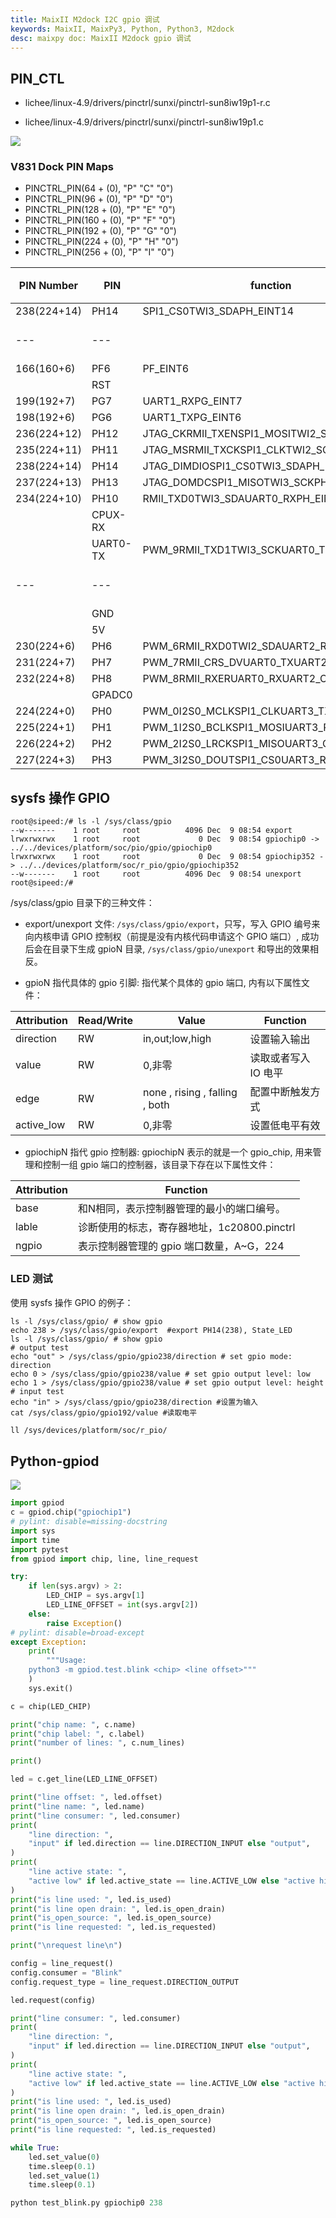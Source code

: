 ```yaml
---
title: MaixII M2dock I2C gpio 调试
keywords: MaixII, MaixPy3, Python, Python3, M2dock
desc: maixpy doc: MaixII M2dock gpio 调试
---
```


## PIN_CTL

- lichee/linux-4.9/drivers/pinctrl/sunxi/pinctrl-sun8iw19p1-r.c

- lichee/linux-4.9/drivers/pinctrl/sunxi/pinctrl-sun8iw19p1.c

![](./asserts/v831_pin_maps.png)

### V831 Dock PIN Maps

- PINCTRL_PIN(64 + (0), "P" "C" "0")
- PINCTRL_PIN(96 + (0), "P" "D" "0")
- PINCTRL_PIN(128 + (0), "P" "E" "0")
- PINCTRL_PIN(160 + (0), "P" "F" "0")
- PINCTRL_PIN(192 + (0), "P" "G" "0")
- PINCTRL_PIN(224 + (0), "P" "H" "0")
- PINCTRL_PIN(256 + (0), "P" "I" "0")

| PIN Number  | PIN      | function                                   | 设备树配置     | 功能        | 备注  |
| ----------- | -------- | ------------------------------------------ | --------- | --------- | --- |
| 238(224+14) | PH14     | SPI1_CS0TWI3_SDAPH_EINT14                  |           | State_LED |     |
| ---         | ---      |                                            |           | ---       | --- |
| 166(160+6)  | PF6      | PF_EINT6                                   |           |           |     |
|             | RST      |                                            |           |           |     |
| 199(192+7)  | PG7      | UART1_RXPG_EINT7                           |           |           |     |
| 198(192+6)  | PG6      | UART1_TXPG_EINT6                           |           |           |     |
| 236(224+12) | PH12     | JTAG_CKRMII_TXENSPI1_MOSITWI2_SDAPH_EINT12 | TWI2_SDA  |           |     |
| 235(224+11) | PH11     | JTAG_MSRMII_TXCKSPI1_CLKTWI2_SCKPH_EINT11  | TWI2_SCK  |           |     |
| 238(224+14) | PH14     | JTAG_DIMDIOSPI1_CS0TWI3_SDAPH_EINT14       |           |           |     |
| 237(224+13) | PH13     | JTAG_DOMDCSPI1_MISOTWI3_SCKPH_EINT13       |           |           |     |
| 234(224+10) | PH10     | RMII_TXD0TWI3_SDAUART0_RXPH_EINT10         |           |           |     |
|             | CPUX-RX  |                                            |           |           |     |
|             | UART0-TX | PWM_9RMII_TXD1TWI3_SCKUART0_TXPH_EINT9     |           |           |     |
| ---         | ---      |                                            |           | ---       | --- |
|             | GND      |                                            |           |           |     |
|             | 5V       |                                            |           |           |     |
| 230(224+6)  | PH6      | PWM_6RMII_RXD0TWI2_SDAUART2_RXPH_EINT6     |           |           |     |
| 231(224+7)  | PH7      | PWM_7RMII_CRS_DVUART0_TXUART2_RTSPH_EINT7  |           |           |     |
| 232(224+8)  | PH8      | PWM_8RMII_RXERUART0_RXUART2_CTSPH_EINT8    |           |           |     |
|             | GPADC0   |                                            |           |           |     |
| 224(224+0)  | PH0      | PWM_0I2S0_MCLKSPI1_CLKUART3_TXPH_EINT0     | SPI1_CLK  |           |     |
| 225(224+1)  | PH1      | PWM_1I2S0_BCLKSPI1_MOSIUART3_RXPH_EINT1    | SPI1_MOSI |           |     |
| 226(224+2)  | PH2      | PWM_2I2S0_LRCKSPI1_MISOUART3_CTSPH_EINT2   | SPI1_MISO |           |     |
| 227(224+3)  | PH3      | PWM_3I2S0_DOUTSPI1_CS0UART3_RTSPH_EINT3    | SPI1_CS0  |           |     |

## sysfs 操作 GPIO

```shell
root@sipeed:/# ls -l /sys/class/gpio
--w-------    1 root     root          4096 Dec  9 08:54 export
lrwxrwxrwx    1 root     root             0 Dec  9 08:54 gpiochip0 -> ../../devices/platform/soc/pio/gpio/gpiochip0
lrwxrwxrwx    1 root     root             0 Dec  9 08:54 gpiochip352 -> ../../devices/platform/soc/r_pio/gpio/gpiochip352
--w-------    1 root     root          4096 Dec  9 08:54 unexport
root@sipeed:/#
```

/sys/class/gpio 目录下的三种文件：

- export/unexport 文件:  `/sys/class/gpio/export`，只写，写入 GPIO 编号来向内核申请 GPIO 控制权（前提是没有内核代码申请这个 GPIO 端口）, 成功后会在目录下生成 gpioN 目录, `/sys/class/gpio/unexport` 和导出的效果相反。

- gpioN 指代具体的 gpio 引脚:  指代某个具体的 gpio 端口, 内有以下属性文件：

| Attribution | Read/Write | Value                          | Function     |
| ----------- | ---------- | ------------------------------ | ------------ |
| direction   | RW         | in,out;low,high                | 设置输入输出       |
| value       | RW         | 0,非零                           | 读取或者写入 IO 电平 |
| edge        | RW         | none , rising , falling , both | 配置中断触发方式     |
| active_low  | RW         | 0,非零                           | 设置低电平有效      |

- gpiochipN 指代 gpio 控制器:  gpiochipN 表示的就是一个 gpio_chip, 用来管理和控制一组 gpio 端口的控制器，该目录下存在以下属性文件：

| Attribution | Function                      |
| ----------- | ----------------------------- |
| base        | 和N相同，表示控制器管理的最小的端口编号。         |
| lable       | 诊断使用的标志，寄存器地址，1c20800.pinctrl |
| ngpio       | 表示控制器管理的 gpio 端口数量，A~G，224    |

### LED 测试

使用 sysfs 操作 GPIO 的例子：

```shell
ls -l /sys/class/gpio/ # show gpio
echo 238 > /sys/class/gpio/export  #export PH14(238), State_LED
ls -l /sys/class/gpio/ # show gpio
# output test
echo "out" > /sys/class/gpio/gpio238/direction # set gpio mode: direction
echo 0 > /sys/class/gpio/gpio238/value # set gpio output level: low
echo 1 > /sys/class/gpio/gpio238/value # set gpio output level: height
# input test
echo "in" > /sys/class/gpio/gpio238/direction #设置为输入
cat /sys/class/gpio/gpio192/value #读取电平

```

```bash
ll /sys/devices/platform/soc/r_pio/
```

## Python-gpiod

![](./asserts/v831_gpio.png)

```python
import gpiod
c = gpiod.chip("gpiochip1")
# pylint: disable=missing-docstring
import sys
import time
import pytest
from gpiod import chip, line, line_request

try:
    if len(sys.argv) > 2:
        LED_CHIP = sys.argv[1]
        LED_LINE_OFFSET = int(sys.argv[2])
    else:
        raise Exception()
# pylint: disable=broad-except
except Exception:
    print(
        """Usage:
    python3 -m gpiod.test.blink <chip> <line offset>"""
    )
    sys.exit()

c = chip(LED_CHIP)

print("chip name: ", c.name)
print("chip label: ", c.label)
print("number of lines: ", c.num_lines)

print()

led = c.get_line(LED_LINE_OFFSET)

print("line offset: ", led.offset)
print("line name: ", led.name)
print("line consumer: ", led.consumer)
print(
    "line direction: ",
    "input" if led.direction == line.DIRECTION_INPUT else "output",
)
print(
    "line active state: ",
    "active low" if led.active_state == line.ACTIVE_LOW else "active high",
)
print("is line used: ", led.is_used)
print("is line open drain: ", led.is_open_drain)
print("is_open_source: ", led.is_open_source)
print("is line requested: ", led.is_requested)

print("\nrequest line\n")

config = line_request()
config.consumer = "Blink"
config.request_type = line_request.DIRECTION_OUTPUT

led.request(config)

print("line consumer: ", led.consumer)
print(
    "line direction: ",
    "input" if led.direction == line.DIRECTION_INPUT else "output",
)
print(
    "line active state: ",
    "active low" if led.active_state == line.ACTIVE_LOW else "active high",
)
print("is line used: ", led.is_used)
print("is line open drain: ", led.is_open_drain)
print("is_open_source: ", led.is_open_source)
print("is line requested: ", led.is_requested)

while True:
    led.set_value(0)
    time.sleep(0.1)
    led.set_value(1)
    time.sleep(0.1)
```

```python
python test_blink.py gpiochip0 238
```
